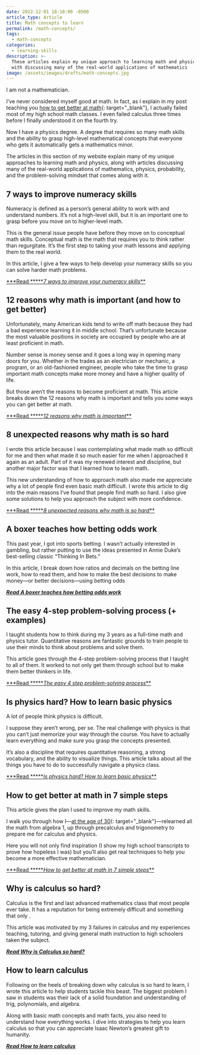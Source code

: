 ```yaml
---
date: 2022-12-01 18:10:00 -0500
article_type: Article
title: Math concepts to learn
permalink: /math-concepts/
tags:
  - math-concepts
categories:
  - learning-skills
description: >-
  These articles explain my unique approach to learning math and physics, along
  with discussing many of the real-world applications of mathematics
image: /assets/images/drafts/math-concepts.jpg
---
```

I am not a mathematician.

I’ve never considered myself good at math. In fact, as I explain in my post teaching you [how to get better at math](https://www.clearscope.io/how-to-get-better-at-math/){: target="_blank"}, I actually failed most of my high school math classes. I even failed calculus three times before I finally understood it on the fourth try.

Now I have a physics degree. A degree that requires so many math skills and the ability to grasp high-level mathematical concepts that everyone who gets it automatically gets a mathematics minor.

The articles in this section of my website explain many of my unique approaches to learning math and physics, along with articles discussing many of the real-world applications of mathematics, physics, probability, and the problem-solving mindset that comes along with it.

## 7 ways to improve numeracy skills

Numeracy is defined as a person’s general ability to work with and understand numbers. It’s not a high-level skill, but it is an important one to grasp before you move on to higher-level math.

This is the general issue people have before they move on to conceptual math skills. Conceptual math is the math that requires you to think rather than regurgitate. It’s the first step to taking your math lessons and applying them to the real world.

In this article, I give a few ways to help develop your numeracy skills so you can solve harder math problems.

[***Read \*\*****7 ways to improve your numeracy skills*\*\*](/numeracy-skills/)

## 12 reasons why math is important (and how to get better)

Unfortunately, many American kids tend to write off math because they had a bad experience learning it in middle school. That’s unfortunate because the most valuable positions in society are occupied by people who are at least proficient in math.

Number sense is money sense and it goes a long way in opening many doors for you. Whether in the trades as an electrician or mechanic, a program, or an old-fashioned engineer, people who take the time to grasp important math concepts make more money and have a higher quality of life.

But those aren’t the reasons to become proficient at math. This article breaks down the 12 reasons why math is important and tells you some ways you can get better at math.

[***Read \*\*****12 reasons why math is important*\*\*](/why-is-math-important/)

## 8 unexpected reasons why math is so hard

I wrote this article because I was contemplating what made math so difficult for me and then what made it so much easier for me when I approached it again as an adult. Part of it was my renewed interest and discipline, but another major factor was that I learned how to learn math.

This new understanding of how to approach math also made me appreciate why a lot of people find even basic math difficult. I wrote this article to dig into the main reasons I’ve found that people find math so hard. I also give some solutions to help you approach the subject with more confidence.

[***Read \*\*****8 unexpected reasons why math is so hard*\*\*](/why-is-math-so-hard/)

## A boxer teaches how betting odds work

This past year, I got into sports betting. I wasn’t actually interested in gambling, but rather putting to use the ideas presented in Annie Duke’s best-selling classic “Thinking In Bets.”

In this article, I break down how ratios and decimals on the betting line work, how to read them, and how to make the best decisions to make money—or better decisions—using betting odds

[***Read A boxer teaches how betting odds work***](/how-do-betting-odds-work/)

## The easy 4-step problem-solving process (+ examples)

I taught students how to think during my 3 years as a full-time math and physics tutor. Quantitative reasons are fantastic grounds to train people to use their minds to think about problems and solve them.

This article goes through the 4-step problem-solving process that I taught to all of them. It worked to not only get them through school but to make them better thinkers in life.

[***Read \*\*****The easy 4 step problem-solving process*\*\*](/problem-solving-process/)

## Is physics hard? How to learn basic physics

A lot of people think physics is difficult.

I suppose they aren’t wrong, per se. The real challenge with physics is that you can’t just memorize your way through the course. You have to actually learn everything and make sure you grasp the concepts presented.

It’s also a discipline that requires quantitative reasoning, a strong vocabulary, and the ability to visualize things. This article talks about all the things you have to do to successfully navigate a physics class.

[***Read \*\*****Is physics hard? How to learn basic physics*\*\*](/is-physics-hard-how-to-study-and-learn-basic-physics/)

## How to get better at math in 7 simple steps

This article gives the plan I used to improve my math skills.

I walk you through how I—[at the age of 30](https://www.clearscope.io/going-back-to-school-at-30/){: target="_blank"}—relearned all the math from algebra 1, up through precalculus and trigonometry to prepare me for calculus and physics.

Here you will not only find inspiration (I show my high school transcripts to prove how hopeless I was) but you’ll also get real techniques to help you become a more effective mathematician.

[***Read \*\*****How to get better at math in 7 simple steps*\*\*](/how-to-get-better-at-math/)

## Why is calculus so hard?

Calculus is the first and last advanced mathematics class that most people ever take. It has a reputation for being extremely difficult and something that only .

This article was motivated by my 3 failures in calculus and my experiences teaching, tutoring, and giving general math instruction to high schoolers taken the subject.

[***Read Why is Calculus so hard?***](/why-is-calculus-hard/)

## How to learn calculus

Following on the heels of breaking down why calculus is so hard to learn, I wrote this article to help students tackle this beast. The biggest problem I saw in students was their lack of a solid foundation and understanding of trig, polynomials, and algebra.

Along with basic math concepts and math facts, you also need to understand how everything works. I dive into strategies to help you learn calculus so that you can appreciate Isaac Newton’s greatest gift to humanity.

[***Read How to learn calculus***](/how-to-learn-calculus/)